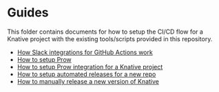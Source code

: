 # Guides

This folder contains documents for how to setup the CI/CD flow for a Knative
project with the existing tools/scripts provided in this repository.

- [How Slack integrations for GitHub Actions work](./slack)
- [How to setup Prow](./prow_setup.md)
- [How to setup Prow integration for a Knative project](./prow_knative_setup.md)
- [How to setup automated releases for a new repo](./release_setup.md)
- [How to manually release a new version of Knative](./manual_release.md)
